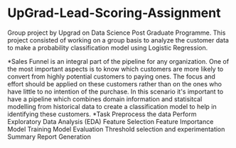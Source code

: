 # UpGrad-Lead-Scoring-Assignment
Group project by Upgrad on Data Science Post Graduate Programme. This project consisted of working on a group basis to analyze the customer data to make a probability classification model using Logistic Regression.

*Sales Funnel is an integral part of the pipeline for any organization. One of the most important aspects is to know which customers are more likely to convert from highly potential customers to paying ones. The focus and effort should be applied on these customers rather than on the ones who have little to no intention of the purchase. In this scenario it's important to have a pipeline which combines domain information and statisitcal modelling from historical data to create a classification model to help in identifying these customers.
*Task
 Preprocess the data
 Perform Exploratory Data Analysis (EDA)
 Feature Selection
 Feature Importance
 Model Training
 Model Evaluation
 Threshold selection and experimentation
 Summary Report Generation
